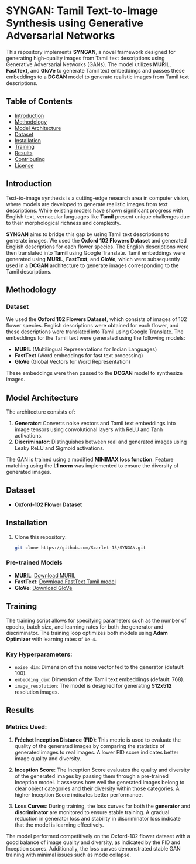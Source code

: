 # SYNGAN: Tamil Text-to-Image Synthesis using Generative Adversarial Networks

This repository implements **SYNGAN**, a novel framework designed for generating high-quality images from Tamil text descriptions using Generative Adversarial Networks (GANs). The model utilizes **MURIL**, **FastText**, and **GloVe** to generate Tamil text embeddings and passes these embeddings to a **DCGAN** model to generate realistic images from Tamil text descriptions.

## Table of Contents
- [Introduction](#introduction)
- [Methodology](#methodology)
- [Model Architecture](#model-architecture)
- [Dataset](#dataset)
- [Installation](#installation)
- [Training](#training)
- [Results](#results)
- [Contributing](#contributing)
- [License](#license)

## Introduction

Text-to-image synthesis is a cutting-edge research area in computer vision, where models are developed to generate realistic images from text descriptions. While existing models have shown significant progress with English text, vernacular languages like **Tamil** present unique challenges due to their morphological richness and complexity.

**SYNGAN** aims to bridge this gap by using Tamil text descriptions to generate images. We used the **Oxford 102 Flowers Dataset** and generated English descriptions for each flower species. The English descriptions were then translated into **Tamil** using Google Translate. Tamil embeddings were generated using **MURIL**, **FastText**, and **GloVe**, which were subsequently used in a **DCGAN** architecture to generate images corresponding to the Tamil descriptions.

## Methodology

### Dataset
We used the **Oxford 102 Flowers Dataset**, which consists of images of 102 flower species. English descriptions were obtained for each flower, and these descriptions were translated into Tamil using Google Translate. The embeddings for the Tamil text were generated using the following models:
- **MURIL** (Multilingual Representations for Indian Languages)
- **FastText** (Word embeddings for fast text processing)
- **GloVe** (Global Vectors for Word Representation)

These embeddings were then passed to the **DCGAN** model to synthesize images.

## Model Architecture

The architecture consists of:
1. **Generator**: Converts noise vectors and Tamil text embeddings into image tensors using convolutional layers with ReLU and Tanh activations.
2. **Discriminator**: Distinguishes between real and generated images using Leaky ReLU and Sigmoid activations.

The GAN is trained using a modified **MINIMAX loss function**. Feature matching using the **L1 norm** was implemented to ensure the diversity of generated images.

## Dataset

- **Oxford-102 Flower Dataset**

## Installation

1. Clone this repository:
    ```bash
    git clone https://github.com/Scarlet-15/SYNGAN.git
    ```

### Pre-trained Models

- **MURIL**: [Download MURIL](https://tfhub.dev/google/MuRIL/1)
- **FastText**: [Download FastText Tamil model](https://fasttext.cc/docs/en/crawl-vectors.html)
- **GloVe**: [Download GloVe](https://nlp.stanford.edu/projects/glove/)

## Training

The training script allows for specifying parameters such as the number of epochs, batch size, and learning rates for both the generator and discriminator. The training loop optimizes both models using **Adam Optimizer** with learning rates of `1e-4`.

### Key Hyperparameters:
- `noise_dim`: Dimension of the noise vector fed to the generator (default: 100).
- `embedding_dim`: Dimension of the Tamil text embeddings (default: 768).
- `image_resolution`: The model is designed for generating **512x512** resolution images.

## Results

### Metrics Used:
1. **Fréchet Inception Distance (FID)**: This metric is used to evaluate the quality of the generated images by comparing the statistics of generated images to real images. A lower FID score indicates better image quality and diversity.
   
2. **Inception Score**: The Inception Score evaluates the quality and diversity of the generated images by passing them through a pre-trained Inception model. It assesses how well the generated images belong to clear object categories and their diversity within those categories. A higher Inception Score indicates better performance.

3. **Loss Curves**: During training, the loss curves for both the **generator** and **discriminator** are monitored to ensure stable training. A gradual reduction in generator loss and stability in discriminator loss indicate that the model is learning effectively.

The model performed competitively on the Oxford-102 flower dataset with a good balance of image quality and diversity, as indicated by the FID and Inception scores. Additionally, the loss curves demonstrated stable GAN training with minimal issues such as mode collapse.



